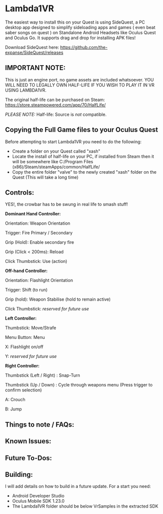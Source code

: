 Lambda1VR
==========


The easiest way to install this on your Quest is using SideQuest, a PC desktop app designed to simplify sideloading apps and games ( even beat saber songs on quest ) on Standalone Android Headsets like Oculus Quest and Oculus Go. It supports drag and drop for installing APK files!

Download SideQuest here:
https://github.com/the-expanse/SideQuest/releases

IMPORTANT NOTE:
---------------

This is just an engine port, no game assets are included whatsoever. YOU WILL NEED TO LEGALLY OWN HALF-LIFE IF YOU WISH TO PLAY IT IN VR USING LAMBDA1VR.

The original half-life can be purchased on Steam:  https://store.steampowered.com/app/70/HalfLife/

*PLEASE NOTE:* Half-life: Source is *not* compatible.


Copying the Full Game files to your Oculus Quest
------------------------------------------------

Before attempting to start Lambda1VR you need to do the following:

- Create a folder on your Quest called "xash"
- Locate the install of half-life on your PC, if installed from Steam then it will be somewhere like C:/Program Files (x86)/Steam/steamApps/common/HalfLife/
- Copy the entire folder "valve" to the newly created "xash" folder on the Quest (This will take a long time)


Controls:
---------

YES!, the crowbar has to be swung in real life to smash stuff!

**Dominant Hand Controller:**

Orientation: 			  Weapon Orientation

Trigger:				    Fire Primary / Secondary

Grip (Hold):			  Enable secondary fire

Grip (Click < 200ms):	Reload

Click Thumbstick:		Use (action)


**Off-hand Controller:**

Orientation: 			  Flashlight Orientation

Trigger:				    Shift (to run)

Grip (hold):			  Weapon Stabilise (hold to remain active)

Click Thumbstick:	  *reserved for future use*


**Left Controller:**

Thumbstick:				  Move/Strafe

Menu Button:			  Menu

X:						      Flashlight on/off

Y:						      *reserved for future use*


**Right Controller:**

Thumbstick (Left / Right) :   Snap-Turn

Thumbstick (Up / Down) :   Cycle through weapons menu (Press trigger to confirm selection)

A:						      Crouch

B:						      Jump



Things to note / FAQs:
----------------------



Known Issues:
-------------



Future To-Dos:
--------------


Building:
---------

I will add details on how to build in a future update. For a start you need:

* Android Developer Studio
* Oculus Mobile SDK 1.23.0
* The Lambda1VR folder should be below VrSamples in the extracted SDK
